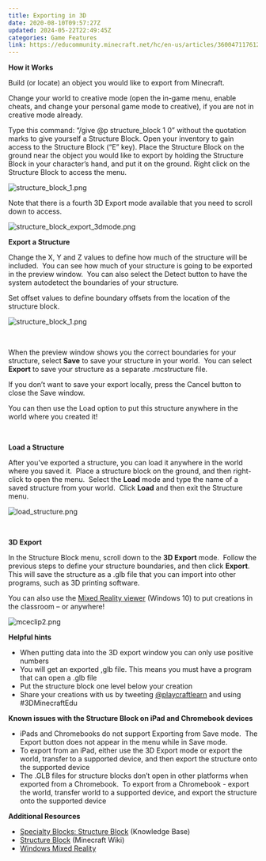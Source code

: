```yaml
---
title: Exporting in 3D
date: 2020-08-10T09:57:27Z
updated: 2024-05-22T22:49:45Z
categories: Game Features
link: https://educommunity.minecraft.net/hc/en-us/articles/360047117612-Exporting-in-3D
---
```


**How it Works**

Build (or locate) an object you would like to export from Minecraft.

Change your world to creative mode (open the in-game menu, enable cheats, and change your personal game mode to creative), if you are not in creative mode already.

Type this command: “/give @p structure_block 1 0” without the quotation marks to give yourself a Structure Block. Open your inventory to gain access to the Structure Block (“E” key). Place the Structure Block on the ground near the object you would like to export by holding the Structure Block in your character’s hand, and put it on the ground. Right click on the Structure Block to access the menu.

![structure_block_1.png](https://educommunity.minecraft.net/hc/article_attachments/4413570248212)

Note that there is a fourth 3D Export mode available that you need to scroll down to access.

![structure_block_export_3dmode.png](https://educommunity.minecraft.net/hc/article_attachments/26855581113620)

**Export a Structure**

Change the X, Y and Z values to define how much of the structure will be included.  You can see how much of your structure is going to be exported in the preview window.  You can also select the Detect button to have the system autodetect the boundaries of your structure.  

Set offset values to define boundary offsets from the location of the structure block.

![structure_block_1.png](https://educommunity.minecraft.net/hc/article_attachments/4413574498324)

 

When the preview window shows you the correct boundaries for your structure, select **Save** to save your structure in your world.  You can select **Export** to save your structure as a separate .mcstructure file.

If you don’t want to save your export locally, press the Cancel button to close the Save window.

You can then use the Load option to put this structure anywhere in the world where you created it!

 

**Load a Structure**

After you've exported a structure, you can load it anywhere in the world where you saved it.  Place a structure block on the ground, and then right-click to open the menu.  Select the **Load** mode and type the name of a saved structure from your world.  Click **Load** and then exit the Structure menu.

![load_structure.png](https://educommunity.minecraft.net/hc/article_attachments/4413574654100)

 

**3D Export**

In the Structure Block menu, scroll down to the **3D Export** mode.  Follow the previous steps to define your structure boundaries, and then click **Export**.  This will save the structure as a .glb file that you can import into other programs, such as 3D printing software.

You can also use the [Mixed Reality viewer](https://www.microsoft.com/en-us/windows/windows-mixed-reality) (Windows 10) to put creations in the classroom – or anywhere!

![mceclip2.png](https://educommunity.minecraft.net/hc/article_attachments/4402653945748)

**Helpful hints**

- When putting data into the 3D export window you can only use positive numbers
- You will get an exported ,glb file. This means you must have a program that can open a .glb file
- Put the structure block one level below your creation
- Share your creations with us by tweeting [@playcraftlearn](https://twitter.com/PlayCraftLearn) and using \#3DMinecraftEdu

**Known issues with the Structure Block on iPad and Chromebook devices**

- iPads and Chromebooks do not support Exporting from Save mode.  The Export button does not appear in the menu while in Save mode.
- To export from an iPad, either use the 3D Export mode or export the world, transfer to a supported device, and then export the structure onto the supported device
- The .GLB files for structure blocks don’t open in other platforms when exported from a Chromebook.  To export from a Chromebook - export the world, transfer world to a supported device, and export the structure onto the supported device

**Additional Resources**

- [Specialty Blocks: Structure Block](../Teaching-With-Minecraft/Specialty-Blocks-Allow-Deny-Border-Structure.md) (Knowledge Base)
- [Structure Block](https://minecraft.gamepedia.com/Structure_Block) (Minecraft Wiki)
- [Windows Mixed Reality](https://www.microsoft.com/en-us/windows/windows-mixed-reality)
